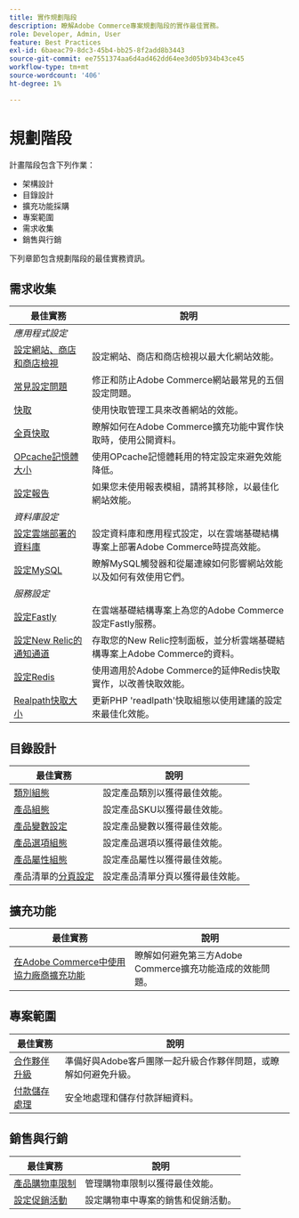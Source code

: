 ```yaml
---
title: 實作規劃階段
description: 瞭解Adobe Commerce專案規劃階段的實作最佳實務。
role: Developer, Admin, User
feature: Best Practices
exl-id: 6baeac79-8dc3-45b4-bb25-8f2add8b3443
source-git-commit: ee7551374aa6d4ad462dd64ee3d05b934b43ce45
workflow-type: tm+mt
source-wordcount: '406'
ht-degree: 1%

---
```


# 規劃階段

計畫階段包含下列作業：

- 架構設計
- 目錄設計
- 擴充功能採購
- 專案範圍
- 需求收集
- 銷售與行銷

下列章節包含規劃階段的最佳實務資訊。

## 需求收集

<table>
<thead>
  <tr>
    <th>最佳實務</th>
    <th>說明</th>
  </tr>
</thead>
<tbody>
  <tr>
    <td colspan="2"><em>應用程式設定</em></td>
  </tr>
  <tr>
    <td><a href="sites-stores-store-views.md">設定網站、商店和商店檢視</a></td>
    <td>設定網站、商店和商店檢視以最大化網站效能。</td>
  </tr>
  <tr>
    <td><a href="https://business.adobe.com/blog/how-to/the-usual-suspects-5-configuration-issues-to-maximize-your-peak-sales">常見設定問題</a></td>
    <td>修正和防止Adobe Commerce網站最常見的五個設定問題。</td>
  </tr>
  <tr>
    <td><a href="https://experienceleague.adobe.com/docs/commerce-admin/systems/tools/cache-management.html">快取</a></td>
    <td>使用快取管理工具來改善網站的效能。</td>
  </tr>
  <tr>
    <td><a href="https://developer.adobe.com/commerce/php/development/cache/page/public-content/">全頁快取</a></td>
    <td>瞭解如何在Adobe Commerce擴充功能中實作快取時，使用公開資料。</td>
  </tr>
  <tr>
    <td><a href="opcache-memory-size.md">OPcache記憶體大小</a></td>
    <td>使用OPcache記憶體耗用的特定設定來避免效能降低。</td>
  </tr>
  <tr>
    <td><a href="reporting-configuration.md">設定報告</a></td>
    <td>如果您未使用報表模組，請將其移除，以最佳化網站效能。</td>
  </tr>
  <tr>
    <td colspan="2"><em>資料庫設定</em></td>
  </tr>
  <tr>
    <td><a href="database-on-cloud.md">設定雲端部署的資料庫</a></td>
    <td>設定資料庫和應用程式設定，以在雲端基礎結構專案上部署Adobe Commerce時提高效能。</td>
  </tr>
  <tr>
    <td><a href="mysql-configuration.md">設定MySQL</a></td>
    <td>瞭解MySQL觸發器和從屬連線如何影響網站效能以及如何有效使用它們。</td>
  </tr>
  <tr>
    <td colspan="2"><em>服務設定</em></td>
  </tr>
  <tr>
    <td><a href="https://experienceleague.adobe.com/docs/commerce-cloud-service/user-guide/cdn/setup-fastly/fastly-configuration.html">設定Fastly</a></td>
    <td>在雲端基礎結構專案上為您的Adobe Commerce設定Fastly服務。</td>
  </tr>
  <tr>
    <td><a href="https://experienceleague.adobe.com/docs/commerce-cloud-service/user-guide/monitor/new-relic.html">設定New Relic的通知通道</a></td>
    <td>存取您的New Relic控制面板，並分析雲端基礎結構專案上Adobe Commerce的資料。</td>
  </tr>
  <tr>
    <td><a href="redis-service-configuration.md">設定Redis</a></td>
    <td>使用適用於Adobe Commerce的延伸Redis快取實作，以改善快取效能。</td>
  </tr>
  <tr>
    <td><a href="realpath-cache-size.md">Realpath快取大小</a></td>
    <td>更新PHP 'readlpath'快取組態以使用建議的設定來最佳化效能。</td>
  </tr>
</tbody>
</table>

## 目錄設計

| 最佳實務 | 說明 |
|---------------------------------------------------------------------------------------------------|---------------------------------------------------------------|
| [類別組態](catalog-management.md#category-limits) | 設定產品類別以獲得最佳效能。 |
| [產品組態&#x200B;](catalog-management.md#product-sku-limits) | 設定產品SKU以獲得最佳效能。 |
| [產品變數設定](catalog-management.md#product-variations) | 設定產品變數以獲得最佳效能。 |
| [產品選項組態](catalog-management.md#product-options) | 設定產品選項以獲得最佳效能。 |
| [產品屬性組態&#x200B;](catalog-management.md#product-attributes) | 設定產品屬性以獲得最佳效能。 |
| 產品清單的[分頁設定](catalog-management.md#product-listing-pagination) | 設定產品清單分頁以獲得最佳效能。 |

## 擴充功能

| 最佳實務 | 說明 |
|-----------------------------------------------------------------|----------------------------------------------------------------------------------------|
| [在Adobe Commerce中使用協力廠商擴充功能](extensions.md) | 瞭解如何避免第三方Adobe Commerce擴充功能造成的效能問題。 |

## 專案範圍

| 最佳實務 | 說明 |
|--------------------------------------------------------------|--------------------------------------------------------------------------------------------------------------|
| [合作夥伴升級](partner-escalation.md) | 準備好與Adobe客戶團隊一起升級合作夥伴問題，或瞭解如何避免升級。 |
| [付款儲存處理](payment-processing-storage.md) | 安全地處理和儲存付款詳細資料。 |

## 銷售與行銷

| 最佳實務 | 說明 |
|------------------------------------------------------------|--------------------------------------------------------------|
| [產品購物車限制](catalog-management.md#cart-limits) | 管理購物車限制以獲得最佳效能。 |
| [設定促銷活動](catalog-management.md#promotions) | 設定購物車中專案的銷售和促銷活動。 |
